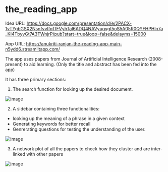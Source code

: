 # the_reading_app

Idea URL: https://docs.google.com/presentation/d/e/2PACX-1vTYgbGSX2NsnfvvIfqTIFVyhTal6ADQ4NAVyuqvgt5oS5A05R0QYFHPHln7a_KI4TbyvGt7A3TWnjrP/pub?start=true&loop=false&delayms=15000


App URL: https://anukriti-ranjan-the-reading-app-main-n5ydd6.streamlitapp.com/

The app uses papers from Journal of Artificial Intelligence Research (2008-present) to aid learning. (Only the title and abstract has been fed into the app)

It has three primary sections:

1) The search function for looking up the desired document.

![image](https://user-images.githubusercontent.com/89630232/193471665-29eea69a-d735-4fa5-98a5-ce90cfd94760.png)

2) A sidebar containing three functionalities:
- looking up the meaning of a phrase in a given context
- Generating keywords for better recall
- Genrerating questions for testing the understanding of the user.

![image](https://user-images.githubusercontent.com/89630232/193471807-6678c832-c36e-4215-beb3-3320558fbe7c.png)


3) A network plot of all the papers to check how they cluster and are inter-linked with other papers

![image](https://user-images.githubusercontent.com/89630232/193471834-d7d488fa-2705-44c8-9b7a-372ff66a759a.png)


